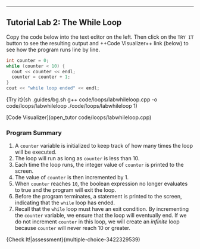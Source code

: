 ---

## Tutorial Lab 2: The While Loop
Copy the code below into the text editor on the left. Then click on the `TRY IT` button to see the resulting output and ++Code Visualizer++ link (below) to see how the program runs line by line.

```c++
int counter = 0;
while (counter < 10) {
  cout << counter << endl;
  counter = counter + 1;
}
cout << "while loop ended" << endl;
```

{Try it}(sh .guides/bg.sh g++ code/loops/labwhileloop.cpp -o code/loops/labwhileloop ./code/loops/labwhileloop 1)

[Code Visualizer](open_tutor code/loops/labwhileloop.cpp)

### Program Summary
1) A `counter` variable is initialized to keep track of how many times the loop will be executed.
2) The loop will run as long as `counter` is less than 10.
3) Each time the loop runs, the integer value of `counter` is printed to the screen.
4) The value of `counter` is then incremented by 1.
5) When `counter` reaches `10`, the boolean expression no longer evaluates to true and the program will exit the loop.
6) Before the program terminates, a statement is printed to the screen, indicating that the `while` loop has ended.
7) Recall that the `while` loop must have an exit condition. By incrementing the `counter` variable, we ensure that the loop will eventually end. If we do not increment `counter` in this loop, we will create an *infinite* loop because `counter` will never reach 10 or greater.

{Check It!|assessment}(multiple-choice-3422329539)

